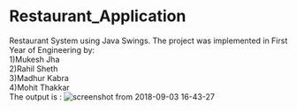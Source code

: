 # Restaurant_Application
Restaurant System using Java Swings. The project was implemented in First Year of Engineering by: </br>
1)Mukesh Jha</br>
2)Rahil Sheth</br>
3)Madhur Kabra</br>
4)Mohit Thakkar</br>
The output is :
![screenshot from 2018-09-03 16-43-27](https://user-images.githubusercontent.com/26517949/44984609-144a3780-af9b-11e8-82b9-da2653dd6a6f.png)

